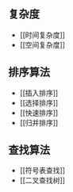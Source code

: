
## 复杂度
* [[时间复杂度]]
* [[空间复杂度]]

## 排序算法
* [[插入排序]]
* [[选择排序]]
* [[快速排序]]
* [[归并排序]]


## 查找算法
* [[符号表查找]]
* [[二叉查找树]]